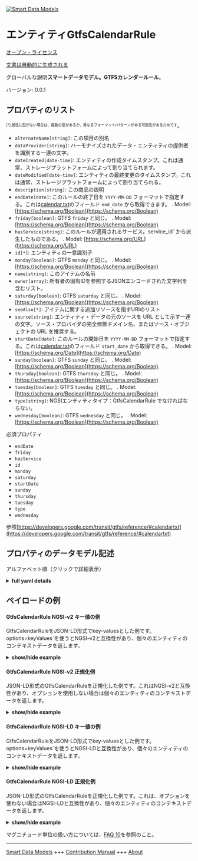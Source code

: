 <!-- 10-Header -->  
[![Smart Data Models](https://smartdatamodels.org/wp-content/uploads/2022/01/SmartDataModels_logo.png "Logo")](https://smartdatamodels.org)  
エンティティGtfsCalendarRule  
======================<!-- /10-Header -->  
<!-- 15-License -->  
[オープン・ライセンス](https://github.com/smart-data-models//dataModel.UrbanMobility/blob/master/GtfsCalendarRule/LICENSE.md)  
[文書は自動的に生成される](https://docs.google.com/presentation/d/e/2PACX-1vTs-Ng5dIAwkg91oTTUdt8ua7woBXhPnwavZ0FxgR8BsAI_Ek3C5q97Nd94HS8KhP-r_quD4H0fgyt3/pub?start=false&loop=false&delayms=3000#slide=id.gb715ace035_0_60)  
<!-- /15-License -->  
<!-- 20-Description -->  
グローバルな説明**スマートデータモデル。GTFSカレンダールール**。  
バージョン: 0.0.1  
<!-- /20-Description -->  
<!-- 30-PropertiesList -->  

## プロパティのリスト  

<sup><sub>[*] 属性に型がない場合は、複数の型があるか、異なるフォーマット/パターンがある可能性があるためです</sub></sup>。  
- `alternateName[string]`: この項目の別名  - `dataProvider[string]`: ハーモナイズされたデータ・エンティティの提供者を識別する一連の文字。  - `dateCreated[date-time]`: エンティティの作成タイムスタンプ。これは通常、ストレージプラットフォームによって割り当てられます。  - `dateModified[date-time]`: エンティティの最終変更のタイムスタンプ。これは通常、ストレージプラットフォームによって割り当てられる。  - `description[string]`: この商品の説明  - `endDate[date]`: このルールの終了日を `YYYY-MM-DD` フォーマットで指定する。これは[calendar.txt](https://developers.google.com/transit/gtfs/reference/#calendartxt)のフィールド `end_date` から取得できます。  . Model: [https://schema.org/Boolean](https://schema.org/Boolean)- `friday[boolean]`: GTFS `friday` と同じ。  . Model: [https://schema.org/Boolean](https://schema.org/Boolean)- `hasService[string]`: このルールが適用されるサービス。service_id` から派生したものである。  . Model: [https://schema.org/URL](https://schema.org/URL)- `id[*]`: エンティティの一意識別子  - `monday[boolean]`: GTFS `monday` と同じ。  . Model: [https://schema.org/Boolean](https://schema.org/Boolean)- `name[string]`: このアイテムの名前  - `owner[array]`: 所有者の固有IDを参照するJSONエンコードされた文字列を含むリスト。  - `saturday[boolean]`: GTFS `saturday` と同じ。  . Model: [https://schema.org/Boolean](https://schema.org/Boolean)- `seeAlso[*]`: アイテムに関する追加リソースを指すURIのリスト  - `source[string]`: エンティティ・データの元のソースを URL として示す一連の文字。ソース・プロバイダの完全修飾ドメイン名、またはソース・オブジェクトの URL を推奨する。  - `startDate[date]`: このルールの開始日を `YYYY-MM-DD` フォーマットで指定する。これは[calendar.txt](https://developers.google.com/transit/gtfs/reference/#calendartxt)のフィールド `start_date` から取得できる。  . Model: [https://schema.org/Date](https://schema.org/Date)- `sunday[boolean]`: GTFS `sunday` と同じ。  . Model: [https://schema.org/Boolean](https://schema.org/Boolean)- `thursday[boolean]`: GTFS `thursday` と同じ。  . Model: [https://schema.org/Boolean](https://schema.org/Boolean)- `tuesday[boolean]`: GTFS `tuesday` と同じ。  . Model: [https://schema.org/Boolean](https://schema.org/Boolean)- `type[string]`: NGSIエンティティタイプ：GtfsCalendarRule でなければならない。  - `wednesday[boolean]`: GTFS `wednesday` と同じ。  . Model: [https://schema.org/Boolean](https://schema.org/Boolean)<!-- /30-PropertiesList -->  
<!-- 35-RequiredProperties -->  
必須プロパティ  
- `endDate`  - `friday`  - `hasService`  - `id`  - `monday`  - `saturday`  - `startDate`  - `sunday`  - `thursday`  - `tuesday`  - `type`  - `wednesday`  <!-- /35-RequiredProperties -->  
<!-- 40-RequiredProperties -->  
参照[https://developers.google.com/transit/gtfs/reference/#calendartxt](https://developers.google.com/transit/gtfs/reference/#calendartxt)  
<!-- /40-RequiredProperties -->  
<!-- 50-DataModelHeader -->  
## プロパティのデータモデル記述  
アルファベット順（クリックで詳細表示）  
<!-- /50-DataModelHeader -->  
<!-- 60-ModelYaml -->  
<details><summary><strong>full yaml details</strong></summary>    
```yaml  
GtfsCalendarRule:    
  description: Smart Data Models. GTFS Calendar Rule    
  properties:    
    alternateName:    
      description: An alternative name for this item    
      type: string    
      x-ngsi:    
        type: Property    
    dataProvider:    
      description: A sequence of characters identifying the provider of the harmonised data entity    
      type: string    
      x-ngsi:    
        type: Property    
    dateCreated:    
      description: Entity creation timestamp. This will usually be allocated by the storage platform    
      format: date-time    
      type: string    
      x-ngsi:    
        type: Property    
    dateModified:    
      description: Timestamp of the last modification of the entity. This will usually be allocated by the storage platform    
      format: date-time    
      type: string    
      x-ngsi:    
        type: Property    
    description:    
      description: A description of this item    
      type: string    
      x-ngsi:    
        type: Property    
    endDate:    
      description: "End date of this rule in `YYYY-MM-DD` format. It can be obtained from the field `end_date` of [calendar.txt](https://developers.google.com/transit/gtfs/reference/#calendartxt)"    
      format: date    
      type: string    
      x-ngsi:    
        model: https://schema.org/Boolean    
        type: Property    
    friday:    
      description: Same as GTFS `friday`    
      type: boolean    
      x-ngsi:    
        model: https://schema.org/Boolean    
        type: Property    
    hasService:    
      anyOf:    
        - description: Identifier format of any NGSI entity    
          maxLength: 256    
          minLength: 1    
          pattern: ^[\w\-\.\{\}\$\+\*\[\]`|~^@!,:\\]+$    
          type: string    
          x-ngsi:    
            type: Property    
        - description: Identifier format of any NGSI entity    
          format: uri    
          type: string    
          x-ngsi:    
            type: Property    
      description: Service to which this rule applies to. Derived from `service_id`    
      type: string    
      x-ngsi:    
        model: https://schema.org/URL    
        type: Relationship    
    id:    
      anyOf:    
        - description: Identifier format of any NGSI entity    
          maxLength: 256    
          minLength: 1    
          pattern: ^[\w\-\.\{\}\$\+\*\[\]`|~^@!,:\\]+$    
          type: string    
          x-ngsi:    
            type: Property    
        - description: Identifier format of any NGSI entity    
          format: uri    
          type: string    
          x-ngsi:    
            type: Property    
      description: Unique identifier of the entity    
      x-ngsi:    
        type: Property    
    monday:    
      description: Same as GTFS `monday`    
      type: boolean    
      x-ngsi:    
        model: https://schema.org/Boolean    
        type: Property    
    name:    
      description: The name of this item    
      type: string    
      x-ngsi:    
        type: Property    
    owner:    
      description: A List containing a JSON encoded sequence of characters referencing the unique Ids of the owner(s)    
      items:    
        anyOf:    
          - description: Identifier format of any NGSI entity    
            maxLength: 256    
            minLength: 1    
            pattern: ^[\w\-\.\{\}\$\+\*\[\]`|~^@!,:\\]+$    
            type: string    
            x-ngsi:    
              type: Property    
          - description: Identifier format of any NGSI entity    
            format: uri    
            type: string    
            x-ngsi:    
              type: Property    
        description: Unique identifier of the entity    
        x-ngsi:    
          type: Property    
      type: array    
      x-ngsi:    
        type: Property    
    saturday:    
      description: Same as GTFS `saturday`    
      type: boolean    
      x-ngsi:    
        model: https://schema.org/Boolean    
        type: Property    
    seeAlso:    
      description: list of uri pointing to additional resources about the item    
      oneOf:    
        - items:    
            format: uri    
            type: string    
          minItems: 1    
          type: array    
        - format: uri    
          type: string    
      x-ngsi:    
        type: Property    
    source:    
      description: 'A sequence of characters giving the original source of the entity data as a URL. Recommended to be the fully qualified domain name of the source provider, or the URL to the source object'    
      type: string    
      x-ngsi:    
        type: Property    
    startDate:    
      description: "Start date of this rule in `YYYY-MM-DD` format. It can be obtained from the field `start_date` of [calendar.txt](https://developers.google.com/transit/gtfs/reference/#calendartxt)"    
      format: date    
      type: string    
      x-ngsi:    
        model: https://schema.org/Date    
        type: Property    
    sunday:    
      description: Same as GTFS `sunday`    
      type: boolean    
      x-ngsi:    
        model: https://schema.org/Boolean    
        type: Property    
    thursday:    
      description: Same as GTFS `thursday`    
      type: boolean    
      x-ngsi:    
        model: https://schema.org/Boolean    
        type: Property    
    tuesday:    
      description: Same as GTFS `tuesday`    
      type: boolean    
      x-ngsi:    
        model: https://schema.org/Boolean    
        type: Property    
    type:    
      description: 'NGSI Entity Type: It has to be GtfsCalendarRule'    
      enum:    
        - GtfsCalendarRule    
      type: string    
      x-ngsi:    
        type: Property    
    wednesday:    
      description: Same as GTFS `wednesday`    
      type: boolean    
      x-ngsi:    
        model: https://schema.org/Boolean    
        type: Property    
  required:    
    - id    
    - type    
    - hasService    
    - monday    
    - tuesday    
    - wednesday    
    - thursday    
    - friday    
    - saturday    
    - sunday    
    - startDate    
    - endDate    
  type: object    
  x-derived-from: ""    
  x-disclaimer: 'Redistribution and use in source and binary forms, with or without modification, are permitted  provided that the license conditions are met. Copyleft (c) 2022 Contributors to Smart Data Models Program'    
  x-license-url: https://github.com/smart-data-models/dataModel.UrbanMobility/blob/master/GtfsCalendarRule/LICENSE.md    
  x-model-schema: https://smart-data-models.github.io/dataModel.UrbanMobility/GtfsCalendarRule/schema.json    
  x-model-tags: ""    
  x-version: 0.0.1    
```  
</details>    
<!-- /60-ModelYaml -->  
<!-- 70-MiddleNotes -->  
<!-- /70-MiddleNotes -->  
<!-- 80-Examples -->  
## ペイロードの例  
#### GtfsCalendarRule NGSI-v2 キー値の例  
GtfsCalendarRuleをJSON-LD形式でkey-valuesとした例です。options=keyValues`を使うとNGSI-v2と互換性があり、個々のエンティティのコンテキストデータを返します。  
<details><summary><strong>show/hide example</strong></summary>    
```json  
{  
  "id": "urn:ngsi-ld:CalendarRule:Madrid:Rule1267",  
  "type": "GtfsCalendarRule",  
  "name": "Rule Hospital Service 1",  
  "hasService": "urn:ngsi-ld:GtfsService:Madrid:Hospital_1",  
  "monday": true,  
  "tuesday": true,  
  "wednesday": true,  
  "thursday": true,  
  "friday": true,  
  "saturday": false,  
  "sunday": false,  
  "startDate": "2018-01-01",  
  "endDate": "2019-01-01"  
}  
```  
</details>  
#### GtfsCalendarRule NGSI-v2 正規化例  
JSON-LD形式のGtfsCalendarRuleを正規化した例です。これはNGSI-v2と互換性があり、オプションを使用しない場合は個々のエンティティのコンテキストデータを返します。  
<details><summary><strong>show/hide example</strong></summary>    
```json  
{  
  "id": "urn:ngsi-ld:CalendarRule:Madrid:Rule1267",  
  "type": "GtfsCalendarRule",  
  "startDate": {  
    "type": "Date",  
    "value": "2018-01-01"  
  },  
  "endDate": {  
    "type": "Date",  
    "value": "2019-01-01"  
  },  
  "name": {  
    "type": "Text",  
    "value": "Rule Hospital Service 1"  
  },  
  "monday": {  
    "type": "Boolean",  
    "value": true  
  },  
  "tuesday": {  
    "type": "Boolean",  
    "value": true  
  },  
  "friday": {  
    "type": "Boolean",  
    "value": true  
  },  
  "wednesday": {  
    "type": "Boolean",  
    "value": true  
  },  
  "thursday": {  
    "type": "Boolean",  
    "value": true  
  },  
  "sunday": {  
    "type": "Boolean",  
    "value": false  
  },  
  "hasService": {  
    "type": "URL",  
    "object": "urn:ngsi-ld:GtfsService:Madrid:Hospital_1"  
  },  
  "saturday": {  
    "type": "Boolean",  
    "value": false  
  }  
}  
```  
</details>  
#### GtfsCalendarRule NGSI-LD キー値の例  
GtfsCalendarRuleをJSON-LD形式でkey-valuesとした例です。options=keyValues`を使うとNGSI-LDと互換性があり、個々のエンティティのコンテキストデータを返します。  
<details><summary><strong>show/hide example</strong></summary>    
```json  
{  
    "id": "urn:ngsi-ld:CalendarRule:Madrid:Rule1267",  
    "type": "GtfsCalendarRule",  
    "endDate": "2019-01-01",  
    "friday": true,  
    "hasService": "urn:ngsi-ld:GtfsService:Madrid:Hospital_1",  
    "monday": true,  
    "name": "Rule Hospital Service 1",  
    "saturday": false,  
    "startDate": "2018-01-01",  
    "sunday": false,  
    "thursday": true,  
    "tuesday": true,  
    "wednesday": true,  
    "@context": [  
        "https://uri.etsi.org/ngsi-ld/v1/ngsi-ld-core-context.jsonld",  
        "https://raw.githubusercontent.com/smart-data-models/dataModel.UrbanMobility/master/context.jsonld"  
    ]  
}  
```  
</details>  
#### GtfsCalendarRule NGSI-LD 正規化例  
JSON-LD形式のGtfsCalendarRuleを正規化した例です。これは、オプションを使わない場合はNGSI-LDと互換性があり、個々のエンティティのコンテキストデータを返します。  
<details><summary><strong>show/hide example</strong></summary>    
```json  
{  
    "id": "urn:ngsi-ld:CalendarRule:Madrid:Rule1267",  
    "type": "GtfsCalendarRule",  
    "endDate": {  
        "type": "Property",  
        "value": {  
            "@type": "Date",  
            "@value": "2019-01-01"  
        }  
    },  
    "friday": {  
        "type": "Property",  
        "value": true  
    },  
    "hasService": {  
        "type": "Relationship",  
        "object": "urn:ngsi-ld:GtfsService:Madrid:Hospital_1"  
    },  
    "monday": {  
        "type": "Property",  
        "value": true  
    },  
    "name": {  
        "type": "Property",  
        "value": "Rule Hospital Service 1"  
    },  
    "saturday": {  
        "type": "Property",  
        "value": false  
    },  
    "startDate": {  
        "type": "Property",  
        "value": {  
            "@type": "Date",  
            "@value": "2018-01-01"  
        }  
    },  
    "sunday": {  
        "type": "Property",  
        "value": false  
    },  
    "thursday": {  
        "type": "Property",  
        "value": true  
    },  
    "tuesday": {  
        "type": "Property",  
        "value": true  
    },  
    "wednesday": {  
        "type": "Property",  
        "value": true  
    },  
    "@context": [  
        "https://uri.etsi.org/ngsi-ld/v1/ngsi-ld-core-context.jsonld",  
        "https://raw.githubusercontent.com/smart-data-models/dataModel.UrbanMobility/master/context.jsonld"  
    ]  
}  
```  
</details><!-- /80-Examples -->  
<!-- 90-FooterNotes -->  
<!-- /90-FooterNotes -->  
<!-- 95-Units -->  
マグニチュード単位の扱い方については、[FAQ 10](https://smartdatamodels.org/index.php/faqs/)を参照のこと。  
<!-- /95-Units -->  
<!-- 97-LastFooter -->  
---  
[Smart Data Models](https://smartdatamodels.org) +++ [Contribution Manual](https://bit.ly/contribution_manual) +++ [About](https://bit.ly/Introduction_SDM)<!-- /97-LastFooter -->  
